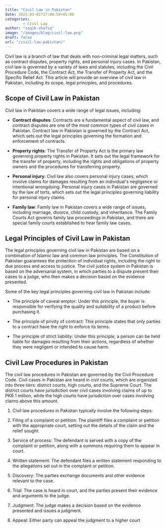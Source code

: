 ```yaml
---
title: "Civil Law in Pakistan"
date: 2023-03-01T17:08:59+05:00
categories: 
        - Civil Law
author: "saqib-shafiq"
image: "/images/blog/civil-law.png"
draft: false
url: "/civil-law-pakistan/"
---
```


Civil law is a branch of law that deals with non-criminal legal matters, such as contract disputes, property rights, and personal injury cases. In Pakistan, civil law is governed by a variety of laws and statutes, including the Civil Procedure Code, the Contract Act, the Transfer of Property Act, and the Specific Relief Act. This article will provide an overview of civil law in Pakistan, including its scope, legal principles, and procedures.

## Scope of Civil Law in Pakistan
Civil law in Pakistan covers a wide range of legal issues, including:

- **Contract disputes**: Contracts are a fundamental aspect of civil law, and contract disputes are one of the most common types of civil cases in Pakistan. Contract law in Pakistan is governed by the Contract Act, which sets out the legal principles governing the formation and enforcement of contracts.

- **Property rights**: The Transfer of Property Act is the primary law governing property rights in Pakistan. It sets out the legal framework for the transfer of property, including the rights and obligations of property owners and the procedures for transferring property.

- **Personal injury**: Civil law also covers personal injury cases, which involve claims for damages resulting from an individual's negligence or intentional wrongdoing. Personal injury cases in Pakistan are governed by the law of torts, which sets out the legal principles governing liability for personal injury claims.

- **Family law**: Family law in Pakistan covers a wide range of issues, including marriage, divorce, child custody, and inheritance. The Family Courts Act governs family law proceedings in Pakistan, and there are special family courts established to hear family law cases.

## Legal Principles of Civil Law in Pakistan
The legal principles governing civil law in Pakistan are based on a combination of Islamic law and common law principles. The Constitution of Pakistan guarantees the protection of individual rights, including the right to due process and access to justice. The civil justice system in Pakistan is based on the adversarial system, in which parties to a dispute present their cases to a judge, who then makes a decision based on the evidence presented.

Some of the key legal principles governing civil law in Pakistan include:

- The principle of caveat emptor: Under this principle, the buyer is responsible for verifying the quality and suitability of a product before purchasing it.

- The principle of privity of contract: This principle states that only parties to a contract have the right to enforce its terms.

- The principle of strict liability: Under this principle, a person can be held liable for damages resulting from their actions, regardless of whether they were negligent or intended to cause harm.

## Civil Law Procedures in Pakistan
The civil law procedures in Pakistan are governed by the Civil Procedure Code. Civil cases in Pakistan are heard in civil courts, which are organized into three tiers: district courts, high courts, and the Supreme Court. The district courts have jurisdiction over civil cases involving claims of up to PKR 1 million, while the high courts have jurisdiction over cases involving claims above this amount.

1. Civil law procedures in Pakistan typically involve the following steps:

2. Filing of a complaint or petition: The plaintiff files a complaint or petition with the appropriate court, setting out the details of the claim and the relief sought.

3. Service of process: The defendant is served with a copy of the complaint or petition, along with a summons requiring them to appear in court.

3. Written statement: The defendant files a written statement responding to the allegations set out in the complaint or petition.

4. Discovery: The parties exchange documents and other evidence relevant to the case.

5. Trial: The case is heard in court, and the parties present their evidence and arguments to the judge.

6. Judgment: The judge makes a decision based on the evidence presented and issues a judgment.

7. Appeal: Either party can appeal the judgment to a higher court

